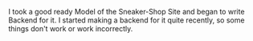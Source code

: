 I took a good ready Model of the Sneaker-Shop Site and began to write Backend for it.
I started making a backend for it quite  recently, so some things don't work or work incorrectly.